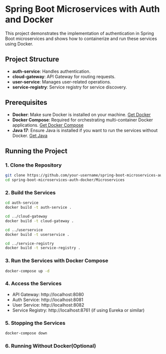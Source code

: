 # Spring Boot Microservices with Auth and Docker

This project demonstrates the implementation of authentication in Spring Boot microservices and shows how to containerize and run these services using Docker.

## Project Structure

- **auth-service**: Handles authentication.
- **cloud-gateway**: API Gateway for routing requests.
- **user-service**: Manages user-related operations.
- **service-registry**: Service registry for service discovery.

## Prerequisites

- **Docker**: Make sure Docker is installed on your machine. [Get Docker](https://docs.docker.com/get-docker/)
- **Docker Compose**: Required for orchestrating multi-container Docker applications. [Get Docker Compose](https://docs.docker.com/compose/install/)
- **Java 17**: Ensure Java is installed if you want to run the services without Docker. [Get Java](https://adoptopenjdk.net/)

## Running the Project

### 1. Clone the Repository

```bash
git clone https://github.com/your-username/spring-boot-microservices-auth-docker.git
cd spring-boot-microservices-auth-docker/Microservices
```
### 2. Build the Services

```bash
cd auth-service
docker build -t auth-service .

cd ../cloud-gateway
docker build -t cloud-gateway .

cd ../userservice
docker build -t userservice .

cd ../service-registry
docker build -t service-registry .
```

### 3. Run the Services with Docker Compose

```bash
docker-compose up -d
```

### 4. Access the Services

- API Gateway: http://localhost:8080
- Auth Service: http://localhost:8081
- User Service: http://localhost:8082
- Service Registry: http://localhost:8761 (if using Eureka or similar)

### 5. Stopping the Services

```bash
docker-compose down
```
### 6. Running Without Docker(Optional)




